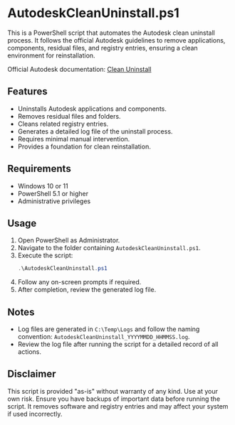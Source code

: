 # AutodeskCleanUninstall.ps1

This is a PowerShell script that automates the Autodesk clean uninstall process. It follows the official Autodesk guidelines to remove applications, components, residual files, and registry entries, ensuring a clean environment for reinstallation.

Official Autodesk documentation: [Clean Uninstall](https://www.autodesk.com/support/technical/article/caas/sfdcarticles/sfdcarticles/Clean-uninstall.html)

## Features
- Uninstalls Autodesk applications and components.
- Removes residual files and folders.
- Cleans related registry entries.
- Generates a detailed log file of the uninstall process.
- Requires minimal manual intervention.
- Provides a foundation for clean reinstallation.

## Requirements
- Windows 10 or 11
- PowerShell 5.1 or higher
- Administrative privileges

## Usage
1. Open PowerShell as Administrator.
2. Navigate to the folder containing `AutodeskCleanUninstall.ps1`.
3. Execute the script:
   ```powershell
   .\AutodeskCleanUninstall.ps1
4. Follow any on-screen prompts if required.
5. After completion, review the generated log file.

## Notes
- Log files are generated in `C:\Temp\Logs` and follow the naming convention: `AutodeskCleanUninstall_YYYYMMDD_HHMMSS.log`.
- Review the log file after running the script for a detailed record of all actions.

## Disclaimer
This script is provided "as-is" without warranty of any kind. Use at your own risk.
Ensure you have backups of important data before running the script. It removes software and registry entries and may affect your system if used incorrectly.

